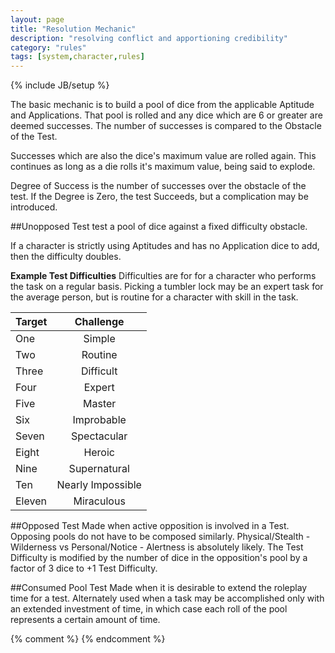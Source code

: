 ```yaml
---
layout: page
title: "Resolution Mechanic"
description: "resolving conflict and apportioning credibility"
category: "rules"
tags: [system,character,rules]
---
```

{% include JB/setup %}

The basic mechanic is to build a pool of dice from the applicable Aptitude and Applications. That pool is rolled and any dice which are 6 or greater are deemed successes. The number of successes is compared to the Obstacle of the Test.

Successes which are also the dice\'s maximum value are rolled again. This continues as long as a die rolls it\'s maximum value, being said to explode.

Degree of Success is the number of successes over the obstacle of the test.
If the Degree is Zero, the test Succeeds, but a complication may be introduced.

##Unopposed Test
test a pool of dice against a fixed difficulty obstacle. 

If a character is strictly using Aptitudes and has no Application dice to add, then the difficulty doubles.

**Example Test Difficulties**
Difficulties are for for a character who performs the task on a regular basis. Picking a tumbler lock may be an expert task for the average person, but is routine for a character with skill in the task.

Target|Challenge
|---|:---:|
|One     |Simple
|Two     |Routine
|Three   |Difficult
|Four    |Expert
|Five    |Master
|Six     |Improbable
|Seven   |Spectacular
|Eight   |Heroic
|Nine    |Supernatural
|Ten     |Nearly Impossible
|Eleven  |Miraculous

##Opposed Test
Made when active opposition is involved in a Test. Opposing pools do not have to be composed similarly. Physical/Stealth - Wilderness vs Personal/Notice - Alertness is absolutely likely.  The Test Difficulty is modified by the number of dice in the opposition's pool by a factor of 3 dice to +1 Test Difficulty.


##Consumed Pool Test
Made when it is desirable to extend the roleplay time for a test. Alternately used when a task may be accomplished only with an extended investment of time, in which case each roll of the pool represents a certain amount of time.

{% comment %} <!--vim: set wrap ts=8 tw=0 fileencoding=utf-8 filetype=markdown :--> {% endcomment %}
